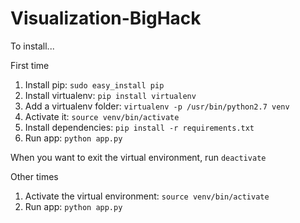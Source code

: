 # Visualization-BigHack


To install...

First time
1. Install pip: `sudo easy_install pip`
1. Install virtualenv: `pip install virtualenv`
1. Add a virtualenv folder: `virtualenv -p /usr/bin/python2.7 venv`
1. Activate it: `source venv/bin/activate`
1. Install dependencies: `pip install -r requirements.txt`
1. Run app: `python app.py`


When you want to exit the virtual environment, run `deactivate`

Other times
1. Activate the virtual environment: `source venv/bin/activate`
1. Run app: `python app.py`